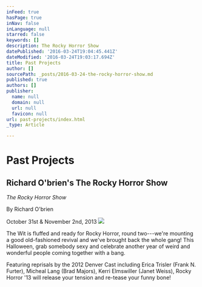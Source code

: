 ```yaml
---
inFeed: true
hasPage: true
inNav: false
inLanguage: null
starred: false
keywords: []
description: The Rocky Horror Show
datePublished: '2016-03-24T19:04:45.441Z'
dateModified: '2016-03-24T19:03:17.694Z'
title: Past Projects
author: []
sourcePath: _posts/2016-03-24-the-rocky-horror-show.md
published: true
authors: []
publisher:
  name: null
  domain: null
  url: null
  favicon: null
url: past-projects/index.html
_type: Article

---
```

# Past Projects

## Richard O'brien's The Rocky Horror Show

_The Rocky Horror Show_

By Richard O'brien

October 31st & November 2nd, 2013
![](https://the-grid-user-content.s3-us-west-2.amazonaws.com/29ed1290-c0bb-49fe-a963-177389a5f1f9.jpg)

The Wit is fluffed and ready for Rocky Horror, round two---we're mounting a good old-fashioned revival and we've brought back the whole gang! This Halloween, grab somebody sexy and celebrate another year of weird and wonderful people coming together with a bang.

Featuring reprisals by the 2012 Denver Cast including Erica Trisler (Frank N. Furter), Micheal Lang (Brad Majors), Kerri Elmswiller (Janet Weiss), Rocky Horror '13 will release your tension and re-tease your funny bone!